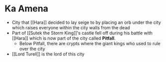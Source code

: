 # Ka Amena

* City that [[Hara]] decided to lay seige to by placing an orb under the city which raises everyone within the city walls from the dead 
* Part of [[Sutek the Storm King]]'s castle fell off during his battle with [[Hara]] which is now part of the city called **Pitfall**.
  * Below Pitfall, there are crypts where the giant kings who used to rule over the city
* [[Lord Turell]] is the lord of this city